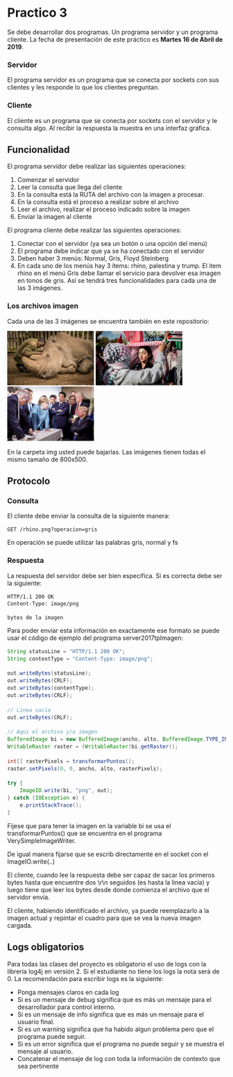 # Practico 3
Se debe desarrollar dos programas. Un programa servidor y un programa 
cliente. La fecha de presentación de este práctico es 
**Martes 16 de Abril de 2019**.

### Servidor
El programa servidor es un programa que se conecta por sockets con sus 
clientes y les responde lo que los clientes preguntan.

### Cliente
El cliente es un programa que se conecta por sockets con el servidor 
y le consulta algo. Al recibir la respuesta la muestra en una interfaz 
gráfica.

## Funcionalidad
El programa servidor debe realizar las siguientes operaciones:

1. Comenzar el servidor
2. Leer la consulta que llega del cliente
3. En la consulta está la RUTA del archivo con la imagen a procesar.
4. En la consulta está el proceso a realizar sobre el archivo
5. Leer el archivo, realizar el proceso indicado sobre la imagen
6. Enviar la imagen al cliente

El programa cliente debe realizar las siguientes operaciones:

1. Conectar con el servidor (ya sea un botón o una opción del menú)
2. El programa debe indicar que ya se ha conectado con el servidor
3. Deben haber 3 menús: Normal, Gris, Floyd Steinberg
4. En cada uno de los menús hay 3 ítems: rhino, palestina y trump. El
item rhino en el menú Gris debe llamar el servicio para devolver esa 
imagen en tonos de gris. Así se tendrá tres funcionalidades para cada
una de las 3 imágenes.

### Los archivos imagen

Cada una de las 3 imágenes se encuentra también en este repositorio:

<img src="img/rhino.png" width="200" />
<img src="img/palestina.png" width="200" />
<img src="img/trump.png" width="200" />

En la carpeta img usted puede bajarlas. Las imágenes tienen todas el
mismo tamaño de 800x500.

## Protocolo

### Consulta
El cliente debe enviar la consulta de la siguiente manera:

```
GET /rhino.png?operacion=gris
```

En operación se puede utilizar las palabras gris, normal y fs

### Respuesta
La respuesta del servidor debe ser bien específica. Si es correcta debe 
ser la siguiente:

```
HTTP/1.1 200 OK
Content-Type: image/png

bytes de la imagen
```
Para poder enviar esta información en exactamente ese formato se puede 
usar el código de ejemplo del programa server2017tpImagen:

```java
String statusLine = "HTTP/1.1 200 OK";
String contentType = "Content-Type: image/png";

out.writeBytes(statusLine);
out.writeBytes(CRLF);
out.writeBytes(contentType);
out.writeBytes(CRLF);

// Linea vacia
out.writeBytes(CRLF);

// Aqui el archivo y/o imagen
BufferedImage bi = new BufferedImage(ancho, alto, BufferedImage.TYPE_INT_RGB);
WritableRaster raster = (WritableRaster)bi.getRaster();

int[] rasterPixels = transformarPuntos();
raster.setPixels(0, 0, ancho, alto, rasterPixels);

try {
	ImageIO.write(bi, "png", out);
} catch (IOException e) {
	e.printStackTrace();
}
```
Fijese que para tener la imagen en la variable bi se usa el transformarPuntos()
que se encuentra en el programa VerySimpleImageWriter.

De igual manera fijarse que se escrib directamente en el socket con el
ImageIO.write(..)

El cliente, cuando lee la respuesta debe ser capaz de sacar los primeros bytes
hasta que encuentre dos \r\n seguidos (es hasta la linea vacía) y luego tiene que 
leer los bytes desde donde comienza el archivo que el servidor envía.

El cliente, habiendo identificado el archivo, ya puede reemplazarlo a la
imagen actual y repintar el cuadro para que se vea la nueva imagen
cargada.

## Logs obligatorios
Para todas las clases del proyecto es obligatorio el uso de logs con 
la libreria log4j en versión 2. Si el estudiante no tiene los logs 
la nota será de 0. La recomendación para escribir logs es la siguiente:
 - Ponga mensajes claros en cada log
 - Si es un mensaje de debug significa que es más un mensaje para el desarrollador para control interno.
 - Si es un mensaje de info significa que es más un mensaje para el usuario final.
 - Si es un warning significa que ha habido algun problema pero que el programa puede seguir.
 - Si es un error significa que el programa no puede seguir y se muestra el mensaje al usuario.
 - Concatenar el mensaje de log con toda la información de contexto que sea pertinente

